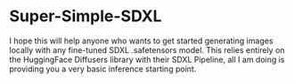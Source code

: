 # Super-Simple-SDXL
I hope this will help anyone who wants to get started generating images locally with any fine-tuned SDXL .safetensors model. This relies entirely on the HuggingFace Diffusers library with their SDXL Pipeline, all I am doing is providing you a very basic inference starting point.
